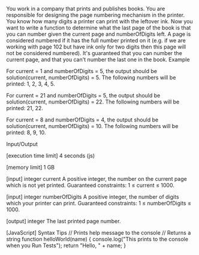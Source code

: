 You work in a company that prints and publishes books. You are responsible for designing the page numbering mechanism in the printer. You know how many digits a printer can print with the leftover ink. Now you want to write a function to determine what the last page of the book is that you can number given the current page and numberOfDigits left. A page is considered numbered if it has the full number printed on it (e.g. if we are working with page 102 but have ink only for two digits then this page will not be considered numbered).
It's guaranteed that you can number the current page, and that you can't number the last one in the book.
Example


For current = 1 and numberOfDigits = 5, the output should be
solution(current, numberOfDigits) = 5.
The following numbers will be printed: 1, 2, 3, 4, 5.


For current = 21 and numberOfDigits = 5, the output should be
solution(current, numberOfDigits) = 22.
The following numbers will be printed: 21, 22.


For current = 8 and numberOfDigits = 4, the output should be
solution(current, numberOfDigits) = 10.
The following numbers will be printed: 8, 9, 10.


Input/Output


[execution time limit] 4 seconds (js)


[memory limit] 1 GB


[input] integer current
A positive integer, the number on the current page which is not yet printed.
Guaranteed constraints:
1 ≤ current ≤ 1000.


[input] integer numberOfDigits
A positive integer, the number of digits which your printer can print.
Guaranteed constraints:
1 ≤ numberOfDigits ≤ 1000.


[output] integer
The last printed page number.


[JavaScript] Syntax Tips
// Prints help message to the console
// Returns a string
function helloWorld(name) {
    console.log("This prints to the console when you Run Tests");
    return "Hello, " + name;
}


